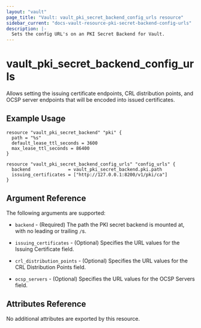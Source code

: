 ```yaml
---
layout: "vault"
page_title: "Vault: vault_pki_secret_backend_config_urls resource"
sidebar_current: "docs-vault-resource-pki-secret-backend-config-urls"
description: |-
  Sets the config URL's on an PKI Secret Backend for Vault.
---
```


# vault\_pki\_secret\_backend\_config\_urls

Allows setting the issuing certificate endpoints, CRL distribution points, and OCSP server endpoints that will be encoded into issued certificates.

## Example Usage

```hcl
resource "vault_pki_secret_backend" "pki" {
  path = "%s"
  default_lease_ttl_seconds = 3600
  max_lease_ttl_seconds = 86400
}

resource "vault_pki_secret_backend_config_urls" "config_urls" {
  backend              = vault_pki_secret_backend.pki.path
  issuing_certificates = ["http://127.0.0.1:8200/v1/pki/ca"]
}
```

## Argument Reference

The following arguments are supported:

* `backend` - (Required) The path the PKI secret backend is mounted at, with no leading or trailing `/`s.

* `issuing_certificates` - (Optional) Specifies the URL values for the Issuing Certificate field.

* `crl_distribution_points` - (Optional) Specifies the URL values for the CRL Distribution Points field.

* `ocsp_servers` - (Optional) Specifies the URL values for the OCSP Servers field.

## Attributes Reference

No additional attributes are exported by this resource.
